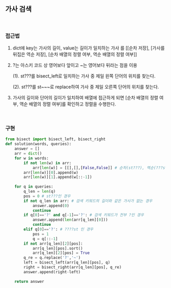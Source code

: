 ## 가사 검색

</br>

### 접근법
1. dict에 key는 가사의 길이, value는 길이가 일치하는 가사 를 [[순차 저장], [가사를 뒤집은 역순 저장], [순차 배열의 정렬 여부, 역순 배열의 정렬 여부]]

2. ?는 아스키 코드 상 영어보다 앞이고 ~는 영어보다 뒤라는 점을 이용  

    (1). st???를 bisect_left로 일치하는 가사 중 제일 왼쪽 단어의 위치를 찾는다.  

    (2). st???를 st~~~로 replace하여 가사 중 제일 오른쪽 단어의 위치를 찾는다.

3. 가사의 길이와 단어의 길이가 일치하여 배열에 접근하게 되면  [순차 배열의 정렬 여부, 역순 배열의 정렬 여부]를 확인하고 정렬을 수행한다.

</br>

### 구현

```python
from bisect import bisect_left, bisect_right
def solution(words, queries):
    answer = []
    arr = dict()
    for w in words:
        if not len(w) in arr:
            arr[len(w)] = [[],[],[False,False]] # 순차(st???), 역순(???st), 정렬 여부 저장
        arr[len(w)][0].append(w)
        arr[len(w)][1].append(w[::-1])
    
    for q in queries:
        q_len = len(q)
        pos = 0 # st???인 경우
        if not q_len in arr: # 검색 키워드의 길이와 같은 가사가 없는 경우
            answer.append(0)
            continue
        if q[0]=='?' and q[-1]=='?': # 검색 키워드가 전부 ?인 경우
            answer.append(len(arr[q_len][0]))
            continue
        elif q[0]=='?': # ????st 인 경우
            pos = 1
            q = q[::-1]
        if not arr[q_len][2][pos]:
            arr[q_len][pos].sort()
            arr[q_len][2][pos] = True
        q_re = q.replace('?','~')
        left = bisect_left(arr[q_len][pos], q)
        right = bisect_right(arr[q_len][pos], q_re)
        answer.append(right-left)
    
    return answer
```